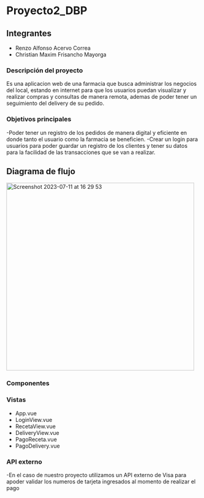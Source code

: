 # Proyecto2_DBP

## Integrantes

- Renzo Alfonso Acervo Correa
- Christian Maxim Frisancho Mayorga

### Descripción del proyecto

Es una aplicacion web de una farmacia que busca administrar los negocios del local, estando en internet para que los usuarios puedan visualizar y realizar compras y consultas de manera remota, ademas de poder tener un seguimiento del delivery de su pedido.

### Objetivos principales

-Poder tener un registro de los pedidos de manera digital y eficiente en donde tanto el usuario como la farmacia se beneficien.
-Crear un login para usuarios para poder guardar un registro de los clientes y tener su datos para la facilidad de las transacciones que se van a realizar.

## Diagrama de flujo

<img width="490" alt="Screenshot 2023-07-11 at 16 29 53" src="https://github.com/RenzoA21/Proyecto2_DBP/assets/85076359/564ea6ac-eedc-4d98-bedd-997fb1d060f5">


### Componentes



### Vistas

- App.vue
- LoginView.vue
- RecetaView.vue
- DeliveryView.vue
- PagoReceta.vue
- PagoDelivery.vue

### API externo

-En el caso de nuestro proyecto utilizamos un API externo de Visa para apoder validar los numeros de tarjeta ingresados al momento de realizar el pago 

